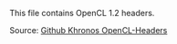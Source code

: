 This file contains OpenCL 1.2 headers.

Source: [Github Khronos OpenCL-Headers](https://github.com/KhronosGroup/OpenCL-Headers/tree/opencl12)